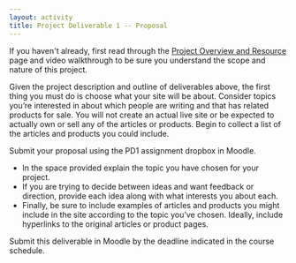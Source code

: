 ```yaml
---
layout: activity
title: Project Deliverable 1 -- Proposal
---
```


If you haven't already, first read through the [Project Overview and Resource](/activities/pd00.html) page and video walkthrough to be sure you understand the scope and nature of this project.

Given the project description and outline of deliverables above, the first thing you must do is choose what your site will be about. Consider topics you’re interested in about which people are writing and that has related products for sale. You will not create an actual live site or be expected to actually own or sell any of the articles or products. Begin to collect a list of the articles and products you could include.

Submit your proposal using the PD1 assignment dropbox in Moodle.

* In the space provided explain the topic you have chosen for your project.
* If you are trying to decide between ideas and want feedback or direction, provide each idea along with what interests you about each.
* Finally, be sure to include examples of articles and products you might include in the site according to the topic you’ve chosen. Ideally, include hyperlinks to the original articles or product pages.

Submit this deliverable in Moodle by the deadline indicated in the course schedule.
